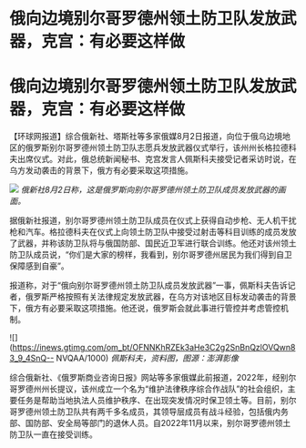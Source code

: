 # 俄向边境别尔哥罗德州领土防卫队发放武器，克宫：有必要这样做

# 俄向边境别尔哥罗德州领土防卫队发放武器，克宫：有必要这样做

【环球网报道】综合俄新社、塔斯社等多家俄媒8月2日报道，向位于俄乌边境地区的俄罗斯别尔哥罗德州领土防卫队志愿兵发放武器仪式举行，该州州长格拉德科夫出席仪式。对此，俄总统新闻秘书、克宫发言人佩斯科夫接受记者采访时说，在乌方发动袭击的背景下，俄方有必要采取这项措施。

![](https://inews.gtimg.com/om_bt/Oo_KONSwYKa5EwOTD0Z9XxkNleHQoP0DZo1jCun7cgbIsAA/1000)
_俄新社8月2日称，这是俄罗斯向别尔哥罗德州领土防卫队成员发放武器的画面。_

据俄新社报道，别尔哥罗德州领土防卫队成员在仪式上获得自动步枪、无人机干扰枪和汽车。格拉德科夫在仪式上向领土防卫队中接受过射击等科目训练的成员发放了武器，并称该防卫队将与俄国防部、国民近卫军进行联合训练。他还对该州领土防卫队成员说，“你们是大家的榜样，我看到，别尔哥罗德州居民为我们得到自卫保障感到自豪”。

报道称，对于“俄向别尔哥罗德州领土防卫队成员发放武器”一事，佩斯科夫告诉记者，俄罗斯严格按照有关法律规定发放武器，在乌方对该地区目标发动袭击的背景下，俄方有必要采取这项措施。他还说，俄罗斯会就此事进行管控并考虑管控机制。

![](https://inews.gtimg.com/om_bt/OFNNKhRZEk3aHe3C2g2SnBnQzlOVQwn83_9_4SnQ--
NVQAA/1000) _佩斯科夫，资料图，图源：澎湃影像_

综合俄新社、《俄罗斯商业咨询日报》网站等多家俄媒此前报道，2022年，经别尔哥罗德州州长提议，该州成立一个名为“维护法律秩序综合作战队”的社会组织，主要任务是帮助当地执法人员维护秩序、在出现突发情况时保卫领土等。目前，别尔哥罗德州领土防卫队共有两千多名成员，其领导层成员有战斗经验，包括俄内务部、国防部、安全局等部门的退休人员。自2022年11月以来，别尔哥罗德州领土防卫队一直在接受训练。

